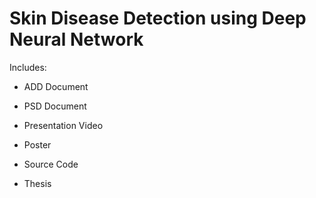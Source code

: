 # Skin Disease Detection using Deep Neural Network

Includes:

- ADD Document

- PSD Document

- Presentation Video

- Poster

- Source Code

- Thesis
